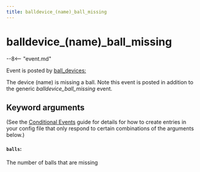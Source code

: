 ```yaml
---
title: balldevice_(name)_ball_missing
---
```


# balldevice_(name)\_ball_missing


--8<-- "event.md"

Event is posted by [ball_devices:](../config/ball_devices.md)

The device (name) is missing a ball. Note this event is posted in
addition to the generic *balldevice_ball_missing* event.

## Keyword arguments

(See the [Conditional Events](overview/conditional.md)
guide for details for how to create entries in your config file that
only respond to certain combinations of the arguments below.)

#### `balls`:

The number of balls that are missing
